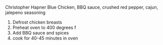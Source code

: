 Christopher Hapner
Blue
Chicken, BBQ sauce, crushed red pepper, cajun, jalepeno seasoning 
1. Defrost chicken breasts
2. Preheat oven to 400 degrees f
3. Add BBQ sauce and spices
4. cook for 40-45 minutes in oven